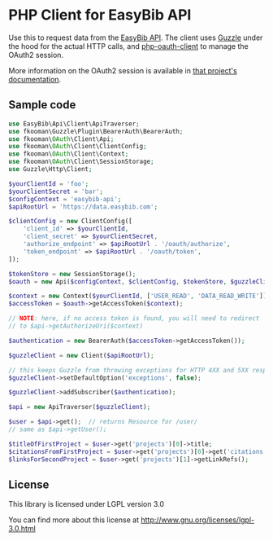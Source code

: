 # PHP Client for EasyBib API

Use this to request data from the [EasyBib API](https://data.easybib.com/).
The client uses [Guzzle](http://guzzlephp.org/) under the hood for the actual
HTTP calls, and [php-oauth-client](https://github.com/fkooman/php-oauth-client)
to manage the OAuth2 session.

More information on the OAuth2 session is available in [that project's
documentation](https://github.com/fkooman/php-oauth-client).

## Sample code

```php
use EasyBib\Api\Client\ApiTraverser;
use fkooman\Guzzle\Plugin\BearerAuth\BearerAuth;
use fkooman\OAuth\Client\Api;
use fkooman\OAuth\Client\ClientConfig;
use fkooman\OAuth\Client\Context;
use fkooman\OAuth\Client\SessionStorage;
use Guzzle\Http\Client;

$yourClientId = 'foo';
$yourClientSecret = 'bar';
$configContext = 'easybib-api';
$apiRootUrl = 'https://data.easybib.com';

$clientConfig = new ClientConfig([
    'client_id' => $yourClientId,
    'client_secret' => $yourClientSecret,
    'authorize_endpoint' => $apiRootUrl . '/oauth/authorize',
    'token_endpoint' => $apiRootUrl . '/oauth/token',
]);

$tokenStore = new SessionStorage();
$oauth = new Api($configContext, $clientConfig, $tokenStore, $guzzleClient);

$context = new Context($yourClientId, ['USER_READ', 'DATA_READ_WRITE']);
$accessToken = $oauth->getAccessToken($context);

// NOTE: here, if no access token is found, you will need to redirect
// to $api->getAuthorizeUri($context)

$authentication = new BearerAuth($accessToken->getAccessToken());

$guzzleClient = new Client($apiRootUrl);

// this keeps Guzzle from throwing exceptions for HTTP 4XX and 5XX responses
$guzzleClient->setDefaultOption('exceptions', false);

$guzzleClient->addSubscriber($authentication);

$api = new ApiTraverser($guzzleClient);

$user = $api->get();  // returns Resource for /user/
// same as $api->getUser();

$titleOfFirstProject = $user->get('projects')[0]->title;
$citationsFromFirstProject = $user->get('projects')[0]->get('citations');
$linksForSecondProject = $user->get('projects')[1]->getLinkRefs();
```

## License

This library is licensed under LGPL version 3.0

You can find more about this
license at http://www.gnu.org/licenses/lgpl-3.0.html
